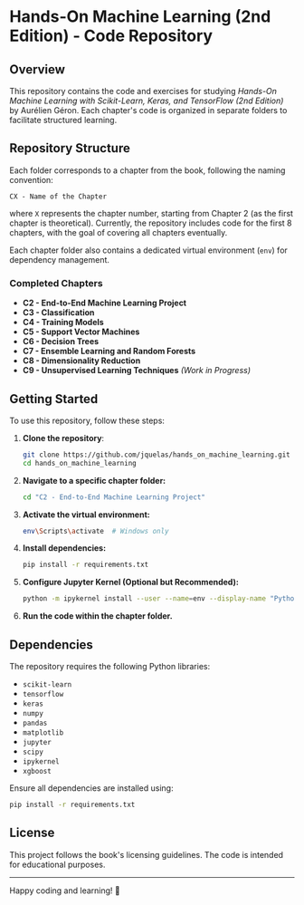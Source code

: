 # Hands-On Machine Learning (2nd Edition) - Code Repository

## Overview
This repository contains the code and exercises for studying *Hands-On Machine Learning with Scikit-Learn, Keras, and TensorFlow (2nd Edition)* by Aurélien Géron. Each chapter's code is organized in separate folders to facilitate structured learning.

## Repository Structure
Each folder corresponds to a chapter from the book, following the naming convention:

```
CX - Name of the Chapter
```

where `X` represents the chapter number, starting from Chapter 2 (as the first chapter is theoretical). Currently, the repository includes code for the first 8 chapters, with the goal of covering all chapters eventually.

Each chapter folder also contains a dedicated virtual environment (`env`) for dependency management.

### Completed Chapters
- **C2 - End-to-End Machine Learning Project**
- **C3 - Classification**
- **C4 - Training Models**
- **C5 - Support Vector Machines**
- **C6 - Decision Trees**
- **C7 - Ensemble Learning and Random Forests**
- **C8 - Dimensionality Reduction**
- **C9 - Unsupervised Learning Techniques** *(Work in Progress)*

## Getting Started
To use this repository, follow these steps:

1. **Clone the repository**:
   ```bash
   git clone https://github.com/jquelas/hands_on_machine_learning.git
   cd hands_on_machine_learning
   ```
2. **Navigate to a specific chapter folder:**
   ```bash
   cd "C2 - End-to-End Machine Learning Project"
   ```
3. **Activate the virtual environment:**
   ```bash
   env\Scripts\activate  # Windows only
   ```
4. **Install dependencies:**
   ```bash
   pip install -r requirements.txt
   ```
5. **Configure Jupyter Kernel (Optional but Recommended):**
   ```bash
   python -m ipykernel install --user --name=env --display-name "Python (env)"
   ```
6. **Run the code within the chapter folder.**

## Dependencies
The repository requires the following Python libraries:
- `scikit-learn`
- `tensorflow`
- `keras`
- `numpy`
- `pandas`
- `matplotlib`
- `jupyter`
- `scipy`
- `ipykernel`
- `xgboost`

Ensure all dependencies are installed using:
```bash
pip install -r requirements.txt
```

## License
This project follows the book's licensing guidelines. The code is intended for educational purposes.

---

Happy coding and learning! 🚀